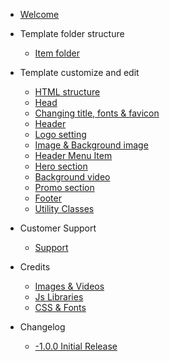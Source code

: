 <!-- _sidebar.md -->
* [Welcome](/)
- Template folder structure 
    - [Item folder](item-folder.md)
    
- Template customize and edit
     - [HTML structure](html-structure.md)
     - [Head](head.md)
     - [Changing title, fonts & favicon ](title-font-favicon.md)
     - [Header](header.md)
     - [Logo setting](logo-setting.md)
     - [Image & Background image](image-background.md)
     - [Header Menu Item](header-menu.md)
     - [Hero section](hero-section.md)
     - [Background video](background-video.md)
     - [Promo section](promo-section.md)
     - [Footer](footer.md)
     - [Utility Classes](utility-classes.md)
    
- Customer Support
    - [Support](support.md)
- Credits
    - [Images & Videos](images-videos.md)    
    - [Js Libraries](js-libraries.md)    
    - [CSS & Fonts](css-fonts.md)    
* Changelog

    * [-1.0.0 Initial Release](changelog.md)

